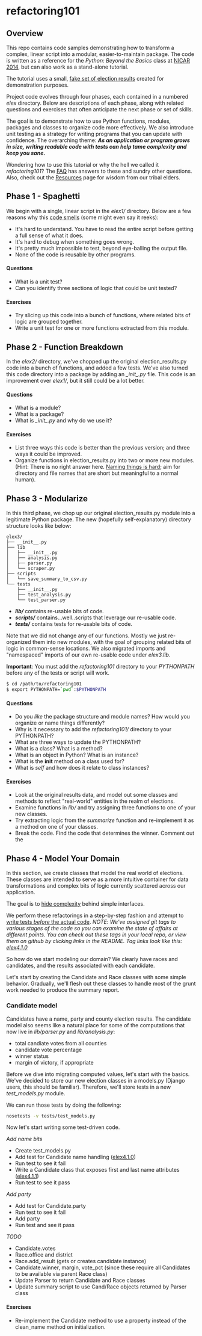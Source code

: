 # refactoring101

## Overview

This repo contains code samples demonstrating how to transform a complex, linear script into a modular, easier-to-maintain package. The code is written as a reference for the *Python: Beyond the Basics* class at [NICAR 2014](http://ire.org/conferences/nicar-2014/), but can also work as a stand-alone tutorial.

The tutorial uses a small, [fake set of election results](https://docs.google.com/spreadsheet/pub?key=0AhhC0IWaObRqdGFkUW1kUmp2ZlZjUjdTYV9lNFJ5RHc&output=csv) created for demonstration purposes.

Project code evolves through four phases, each contained in a numbered *elex* directory. Below are descriptions of each phase, along with related questions and exercises that often anticipate the next phase or set of skills.

The goal is to demonstrate how to use Python functions, modules, packages and classes to organize code more effectively. We also introduce unit testing as a strategy for writing programs that you can update with confidence. The overarching theme: **_As an application or program grows in size, writing readable code with tests can help tame complexity and keep you sane._**

Wondering how to use this tutorial or why the hell we called it *refactoring101*? The [FAQ](https://github.com/PythonJournos/refactoring101/wiki/FAQ) has answers to these and sundry other questions. Also, check out the [Resources](https://github.com/PythonJournos/refactoring101/wiki/Resources) page for wisdom from our tribal elders.

## Phase 1 - Spaghetti

We begin with a single, linear script in the _elex1/_ directory. Below are a few reasons why this [code smells](http://en.wikipedia.org/wiki/Code_smell) (some might even say it reeks):

* It's hard to understand. You have to read the entire script before getting a full sense of what it does.
* It's hard to debug when something goes wrong.
* It's pretty much impossible to test, beyond eye-balling the output file.
* None of the code is reusable by other programs.

#### Questions

* What is a unit test? 
* Can you identify three sections of logic that could be unit tested?


####  Exercises

* Try slicing up this code into a bunch of functions, where related bits of logic are grouped together.
* Write a unit test for one or more functions extracted from this module.


## Phase 2 - Function Breakdown

In the _elex2/_ directory, we've chopped up the original election_results.py code into a bunch of
functions, and added a few tests. We've also turned this code directory
into a package by adding an *\__init__.py* file.  This code is an improvement over _elex1/_, but it still
could be a lot better.

#### Questions

* What is a module?
* What is a package?
* What is *\__init__.py* and why do we use it?

#### Exercises

* List three ways this code is better than the previous version; and three ways it could be improved.
* Organize functions in election_results.py into two or more new modules. (Hint: There is no right answer here. [Naming things is hard](http://martinfowler.com/bliki/TwoHardThings.html); aim for directory and file names that are short but meaningful to a normal human).

## Phase 3 - Modularize

In this third phase, we chop up our original election_results.py module into a legitimate 
Python package. The new (hopefully self-explanatory) directory structure looks like below:

```
elex3/
├── __init__.py
├── lib
│   ├── __init__.py
│   ├── analysis.py
│   ├── parser.py
│   └── scraper.py
├── scripts
│   └── save_summary_to_csv.py
└── tests
    ├── __init__.py
    ├── test_analysis.py
    └── test_parser.py

```

* **_lib/_** contains re-usable bits of code.
* **_scripts/_** contains...well..scripts that leverage our re-usable code.
* **_tests/_** contains tests for re-usable bits of code.

Note that we did not change any of our functions. Mostly we just re-organized them into new modules, 
with the goal of grouping related bits of logic in common-sense locations. We also migrated
imports and "namespaced" imports of our own re-usable code under _elex3.lib_.

**Important**: You must add the _refactoring101_ directory to your _PYTHONPATH_ before any of the tests or script will work. 

```bash
$ cd /path/to/refactoring101
$ export PYTHONPATH=`pwd`:$PYTHONPATH
```

#### Questions

* Do you _like_ the package structure and module names? How would you organize or name things differently?
* Why is it necessary to add the _refactoring101/_ directory to your PYTHONPATH?
* What are three ways to update the PYTHONPATH?
* What is a class? What is a method? 
* What is an object in Python? What is an instance?
* What is the __init__ method on a class used for?
* What is _self_ and how does it relate to class instances?

#### Exercises

* Look at the original results data, and model out some
  classes and methods to reflect "real-world" entities in the realm of elections.
* Examine functions in _lib/_ and try assigning three functions to one of your new classes.
* Try extracting logic from the _summarize_ function and re-implement it as a method on one of your classes.
* Break the code. Find the code that determines the winner. Comment out the


## Phase 4 - Model Your Domain

In this section, we create classes that model the real world of
elections. These classes are intended to serve as a more intuitive container 
for data transformations and complex bits of logic currently scattered across our application.

The goal is to [hide complexity](http://en.wikipedia.org/wiki/Encapsulation_(object-oriented_programming)) behind simple interfaces. 

We perform these refactorings in a step-by-step fashion and attempt to [write tests *before* the actual code](http://en.wikipedia.org/wiki/Test-driven_development). *NOTE*: _We've assigned git tags to various stages of the code so you can examine the state of affairs at different points. You can check out these tags in your local repo, or view them on github by clicking links in the README. Tag links look like this: [elex4.1.0](https://github.com/PythonJournos/refactoring101/tree/elex4.1.0)_

So how do we start modeling our domain? We clearly have races and candidates, and the results associated with each
candidate.

Let's start by creating the Candidate and Race classes with some simple behavior.
Gradually, we'll flesh out these classes to handle most of the grunt work needed 
to produce the summary report.

### Candidate model

Candidates have a name, party and county election results. The candidate model also seems like a natural
place for some of the computations that now live in _lib/parser.py_ and _lib/analysis.py_:

* total candiate votes from all counties
* candidate vote percentage
* winner status
* margin of victory, if appropriate

Before we dive into migrating computed values, let's start with the basics. We've decided to store our new election classes in a models.py (Django users, this should be familiar). Therefore, we'll store tests in a new *test_models.py* module.

We can run those tests by doing the following:
```bash
nosetests -v tests/test_models.py
```

Now let's start writing some test-driven code.

*Add name bits*

* Create test_models.py
* Add test for Candidate name handling ([elex4.1.0](https://github.com/PythonJournos/refactoring101/blob/elex4.1.0/elex4/tests/test_models.py))
* Run test to see it fail 
* Write a Candidate class that exposes first and last name attributes ([elex4.1.1](https://github.com/PythonJournos/refactoring101/blob/elex4.1.1/elex4/lib/models.py))
* Run test to see it pass

*Add party*

* Add test for Candidate.party
* Run test to see it fail
* Add party
* Run test and see it pass

*TODO*

* Candidate.votes
* Race.office and district
* Race.add_result (gets or creates candidate instance)
* Candidate.winner, margin, vote_pct (since these require all Candidates to be available via parent Race class)
* Update Parser to return Candidate and Race classes
* Update summary script to use Cand/Race objects returned by Parser class

#### Exercises

* Re-implement the Candidate method to use a property instead of the
  clean_name method on initialization.
